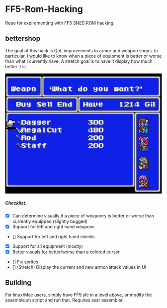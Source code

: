 # FF5-Rom-Hacking
Repo for expirementing with FF5 SNES ROM hacking.

## bettershop
The goal of this hack is QoL improvements to armor and weapon shops. In particular, I would like to know when a piece of equipment is better or worse than what I currently have. A stretch goal is to have it display how much better it is.

![alt text](images/bettershop.png)

##### Checklist:
- [x] Can determine visually if a piece of weaponry is better or worse than currently equipped (slightly bugged)
- [x] Support for left and right hand weapons
- [] Support for left and right hand shields
- [x] Support for all equipment (mostly)
- [x] Better visuals for better/worse than a colored cursor
- [] Fix sprites
- [] (Stretch) Display the current and new armor/attack values in UI


## Building
For linux/Mac users, simply have FF5.sfc in a level above, or modify the assemble.sh script and run that. Requires asar assembler.
